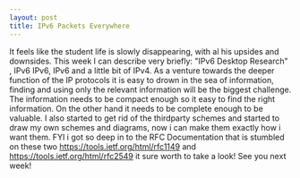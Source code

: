 ```yaml
---
layout: post
title: IPv6 Packets Everywhere
---
```


It feels like the student life is slowly disappearing, with al his upsides and downsides. This week I can describe very briefly: "IPv6 Desktop Research" , IPv6 IPv6, IPv6 and a little bit of IPv4. As a venture towards the deeper function of the IP protocols it is easy to drown in the sea of information, finding and using only the relevant information will be the biggest challenge. The information needs to be compact enough so it easy to find the right information. On the other hand it needs to be complete enough to be valuable. 
I also started to get rid of the thirdparty schemes and started to draw my own schemes and diagrams, now i can make them exactly how i want them. 
FYI i got so deep in to the RFC Documentation that is stumbled on these two https://tools.ietf.org/html/rfc1149 and https://tools.ietf.org/html/rfc2549 it sure worth to take a look! See you next week!